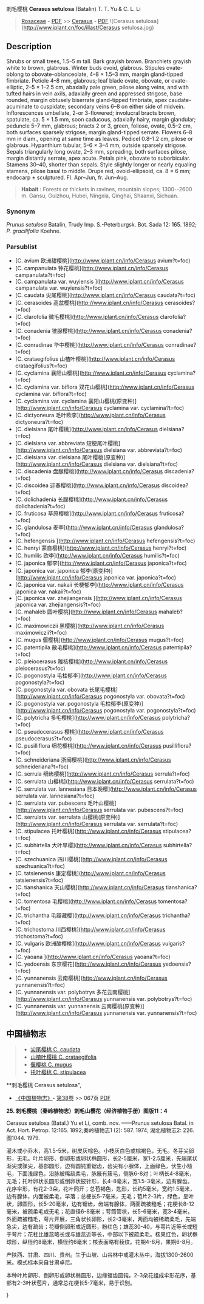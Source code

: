 刺毛樱桃 **Cerasus setulosa** (Batalin) T. T. Yu & C. L. Li

> [Rosaceae](http://www.iplant.cn/info/Rosaceae?t=foc) - [PDF](http://www.iplant.cn/foc/pdf/Rosaceae.pdf) >> [Cerasus](http://www.iplant.cn/info/Cerasus?t=foc) - [PDF](http://www.iplant.cn/foc/pdf/Cerasus.pdf)
![Cerasus setulosa](http://www.iplant.cn/foc/illast/Cerasus setulosa.jpg)

## Description

Shrubs or small trees, 1.5–5 m tall. Bark grayish brown. Branchlets grayish white to brown, glabrous. Winter buds ovoid, glabrous. Stipules ovate-oblong to obovate-oblanceolate, 4–8 × 1.5–3 mm, margin gland-tipped fimbriate. Petiole 4–8 mm, glabrous; leaf blade ovate, obovate, or ovate-elliptic, 2–5 × 1–2.5 cm, abaxially pale green, pilose along veins, and with tufted hairs in vein axils, adaxially green and appressed strigose, base rounded, margin obtusely biserrate gland-tipped fimbriate, apex caudate-acuminate to cuspidate; secondary veins 6–8 on either side of midvein. Inflorescences umbellate, 2-or 3-flowered; involucral bracts brown, spatulate, ca. 5 × 1.5 mm, soon caducous, adaxially hairy, margin glandular; peduncle 5–7 mm, glabrous; bracts 2 or 3, green, foliose, ovate, 0.5–2 cm, both surfaces sparsely strigose, margin gland-tipped serrate. Flowers 6–8 mm in diam., opening at same time as leaves. Pedicel 0.8–1.2 cm, pilose or glabrous. Hypanthium tubular, 5–6 × 3–4 mm, outside sparsely strigose. Sepals triangularly long ovate, 2–3 mm, spreading, both surfaces pilose, margin distantly serrate, apex acute. Petals pink, obovate to suborbicular. Stamens 30–40, shorter than sepals. Style slightly longer or nearly equaling stamens, pilose basal to middle. Drupe red, ovoid-ellipsoid, ca. 8 × 6 mm; endocarp ± sculptured. Fl. Apr–Jun, fr. Jun–Aug.

> **Habait** : 
> Forests or thickets in ravines, mountain slopes; 1300--2600 m. Gansu, Guizhou, Hubei, Ningxia, Qinghai, Shaanxi, Sichuan.

### Synonym
*Prunus setulosa* Batalin, Trudy Imp. S.-Peterburgsk. Bot. Sada 12: 165. 1892; *P. gracilifolia* Koehne.

### Parsublist

* [C.  avium  欧洲甜樱桃](http://www.iplant.cn/info/Cerasus avium?t=foc)
* [C.  campanulata  钟花樱桃](http://www.iplant.cn/info/Cerasus campanulata?t=foc)
* [C.  campanulata var. wuyiensis  ](http://www.iplant.cn/info/Cerasus campanulata var. wuyiensis?t=foc)
* [C.  caudata  尖尾樱桃](http://www.iplant.cn/info/Cerasus caudata?t=foc)
* [C.  cerasoides  高盆樱桃](http://www.iplant.cn/info/Cerasus cerasoides?t=foc)
* [C.  clarofolia  微毛樱桃](http://www.iplant.cn/info/Cerasus clarofolia?t=foc)
* [C.  conadenia  锥腺樱桃](http://www.iplant.cn/info/Cerasus conadenia?t=foc)
* [C.  conradinae  华中樱桃](http://www.iplant.cn/info/Cerasus conradinae?t=foc)
* [C.  crataegifolius  山楂叶樱桃](http://www.iplant.cn/info/Cerasus crataegifolius?t=foc)
* [C.  cyclamina  襄阳山樱桃](http://www.iplant.cn/info/Cerasus cyclamina?t=foc)
* [C.  cyclamina var. biflora  双花山樱桃](http://www.iplant.cn/info/Cerasus cyclamina var. biflora?t=foc)
* [C.  cyclamina var. cyclamina  襄阳山樱桃(原变种)](http://www.iplant.cn/info/Cerasus cyclamina var. cyclamina?t=foc)
* [C.  dictyoneura  毛叶欧李](http://www.iplant.cn/info/Cerasus dictyoneura?t=foc)
* [C.  dielsiana  尾叶樱桃](http://www.iplant.cn/info/Cerasus dielsiana?t=foc)
* [C.  dielsiana var. abbreviata  短梗尾叶樱桃](http://www.iplant.cn/info/Cerasus dielsiana var. abbreviata?t=foc)
* [C.  dielsiana var. dielsiana  尾叶樱桃(原变种)](http://www.iplant.cn/info/Cerasus dielsiana var. dielsiana?t=foc)
* [C.  discadenia  盘腺樱桃](http://www.iplant.cn/info/Cerasus discadenia?t=foc)
* [C.  discoidea  迎春樱桃](http://www.iplant.cn/info/Cerasus discoidea?t=foc)
* [C.  dolichadenia  长腺樱桃](http://www.iplant.cn/info/Cerasus dolichadenia?t=foc)
* [C.  fruticosa  草原樱桃](http://www.iplant.cn/info/Cerasus fruticosa?t=foc)
* [C.  glandulosa  麦李](http://www.iplant.cn/info/Cerasus glandulosa?t=foc)
* [C.  hefengensis  ](http://www.iplant.cn/info/Cerasus hefengensis?t=foc)
* [C.  henryi  蒙自樱桃](http://www.iplant.cn/info/Cerasus henryi?t=foc)
* [C.  humilis  欧李](http://www.iplant.cn/info/Cerasus humilis?t=foc)
* [C.  japonica  郁李](http://www.iplant.cn/info/Cerasus japonica?t=foc)
* [C.  japonica var. japonica  郁李(原变种)](http://www.iplant.cn/info/Cerasus japonica var. japonica?t=foc)
* [C.  japonica var. nakaii  长梗郁李](http://www.iplant.cn/info/Cerasus japonica var. nakaii?t=foc)
* [C.  japonica var. zhejiangensis  ](http://www.iplant.cn/info/Cerasus japonica var. zhejiangensis?t=foc)
* [C.  mahaleb  圆叶樱桃](http://www.iplant.cn/info/Cerasus mahaleb?t=foc)
* [C.  maximowiczii  黑樱桃](http://www.iplant.cn/info/Cerasus maximowiczii?t=foc)
* [C.  mugus  偃樱桃](http://www.iplant.cn/info/Cerasus mugus?t=foc)
* [C.  patentipila  散毛樱桃](http://www.iplant.cn/info/Cerasus patentipila?t=foc)
* [C.  pleiocerasus  雕核樱桃](http://www.iplant.cn/info/Cerasus pleiocerasus?t=foc)
* [C.  pogonostyla  毛柱郁李](http://www.iplant.cn/info/Cerasus pogonostyla?t=foc)
* [C.  pogonostyla var. obovata  长尾毛樱桃](http://www.iplant.cn/info/Cerasus pogonostyla var. obovata?t=foc)
* [C.  pogonostyla var. pogonostyla  毛柱郁李(原变种)](http://www.iplant.cn/info/Cerasus pogonostyla var. pogonostyla?t=foc)
* [C.  polytricha  多毛樱桃](http://www.iplant.cn/info/Cerasus polytricha?t=foc)
* [C.  pseudocerasus  樱桃](http://www.iplant.cn/info/Cerasus pseudocerasus?t=foc)
* [C.  pusilliflora  细花樱桃](http://www.iplant.cn/info/Cerasus pusilliflora?t=foc)
* [C.  schneideriana  浙闽樱桃](http://www.iplant.cn/info/Cerasus schneideriana?t=foc)
* [C.  serrula  细齿樱桃](http://www.iplant.cn/info/Cerasus serrula?t=foc)
* [C.  serrulata  山樱桃](http://www.iplant.cn/info/Cerasus serrulata?t=foc)
* [C.  serrulata var. lannesiana  日本晚樱](http://www.iplant.cn/info/Cerasus serrulata var. lannesiana?t=foc)
* [C.  serrulata var. pubescens  毛叶山樱桃](http://www.iplant.cn/info/Cerasus serrulata var. pubescens?t=foc)
* [C.  serrulata var. serrulata  山樱桃(原变种)](http://www.iplant.cn/info/Cerasus serrulata var. serrulata?t=foc)
* [C.  stipulacea  托叶樱桃](http://www.iplant.cn/info/Cerasus stipulacea?t=foc)
* [C.  subhirtella  大叶旱樱](http://www.iplant.cn/info/Cerasus subhirtella?t=foc)
* [C.  szechuanica  四川樱桃](http://www.iplant.cn/info/Cerasus szechuanica?t=foc)
* [C.  tatsienensis  康定樱桃](http://www.iplant.cn/info/Cerasus tatsienensis?t=foc)
* [C.  tianshanica  天山樱桃](http://www.iplant.cn/info/Cerasus tianshanica?t=foc)
* [C.  tomentosa  毛樱桃](http://www.iplant.cn/info/Cerasus tomentosa?t=foc)
* [C.  trichantha  毛瓣藏樱](http://www.iplant.cn/info/Cerasus trichantha?t=foc)
* [C.  trichostoma  川西樱桃](http://www.iplant.cn/info/Cerasus trichostoma?t=foc)
* [C.  vulgaris  欧洲酸樱桃](http://www.iplant.cn/info/Cerasus vulgaris?t=foc)
* [C.  yaoana  ](http://www.iplant.cn/info/Cerasus yaoana?t=foc)
* [C.  yedoensis  东京樱花](http://www.iplant.cn/info/Cerasus yedoensis?t=foc)
* [C.  yunnanensis  云南樱桃](http://www.iplant.cn/info/Cerasus yunnanensis?t=foc)
* [C.  yunnanensis var. polybotrys  多花云南樱桃](http://www.iplant.cn/info/Cerasus yunnanensis var. polybotrys?t=foc)
* [C.  yunnanensis var. yunnanensis  云南樱桃(原变种)](http://www.iplant.cn/info/Cerasus yunnanensis var. yunnanensis?t=foc)

## 中国植物志

> * [尖尾樱桃  C.  caudata](Cerasus-caudata-尖尾樱桃.md)
> * [山楂叶樱桃  C.  crataegifolia](Cerasus-crataegifolia-山楂叶樱桃.md)
> * [偃樱桃  C.  mugus](Cerasus-mugus-偃樱桃.md)
> * [托叶樱桃  C.  stipulacea](Cerasus-stipulacea-托叶樱桃.md)

**刺毛樱桃 Cerasus setulosa",

* [《中国植物志》](http://www.iplant.cn/frps)- [第38卷](http://www.iplant.cn/frps/vol/38) >> 067页 [PDF](http://www.iplant.cn/frps/pdf/38/067a.PDF)

**25. 刺毛樱桃（秦岭植物志）刺毛山樱花（经济植物手册）图版11：4**

Cerasus setulosa (Batal.) Yu et Li, comb. nov. ——Prunus setulosa Batal. in Act. Hort. Petrop. 12:165. 1892;秦岭植物志1 (2): 587. 1974; 湖北植物志2: 226. 图1044. 1979.

灌木或小乔木，高1.5-5米，树皮灰棕色。小枝灰白色或棕褐色，无毛。冬芽尖卵形，无毛。叶片卵形、倒卵形或卵状椭圆形，长2-5厘米，宽1-2.5厘米，先端尾状渐尖或骤尖，基部圆形，边有圆钝重锯齿，齿尖有小腺体，上面绿色，伏生小糙毛，下面浅绿色，沿脉被稀疏柔毛，脉腋有簇毛，侧脉6-8对；叶柄长4-8毫米，无毛；托叶卵状长圆形或倒卵状披针形，长4-8毫米，宽1.5-3毫米，边有腺齿。花序伞形，有花2-3朵，花叶同开；总苞褐色，匙形，长约5毫米，宽约1.5毫米，边有腺体，内面被柔毛，早落；总梗长5-7毫米，无毛；苞片2-3片，绿色，呈叶状，卵圆形，长5-20毫米，边有锯齿，齿端有腺体，两面疏被糙毛；花梗长8-12毫米，被疏柔毛或无毛；花直径6-8毫米；萼筒管状，长5-6毫米，宽3-4毫米，外面疏被糙毛，萼片开展，三角状长卵形，长2-3毫米，两面均被稀疏柔毛，先端急尖，边有疏齿；花瓣倒卵形或近圆形，粉红色；雄蕊30-40，与萼片近等长或短于萼片；花柱比雄蕊略长或与雄蕊近等长，中部以下被疏柔毛。核果红色，卵状椭球形，纵径约8毫米，横径约6毫米；核表面略有稜纹。花期4-6月，果期6-8月。

产陕西、甘肃、四川、贵州。生于山坡、山谷林中或灌木丛中，海拔1300-2600米。模式标本采自甘肃卓尼。

本种叶片卵形、倒卵形或卵状椭圆形，边缘锯齿圆钝，2-3朵花组成伞形花序，基部有2-3叶状苞片，通常总花梗长5-7毫米，易于识别。

}